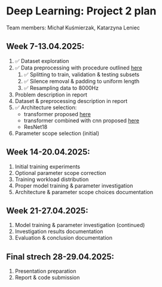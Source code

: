 # Deep Learning: Project 2 plan

Team members: Michał Kuśmierzak, Katarzyna Leniec

## Week 7-13.04.2025:

1. ✅ Dataset exploration
2. ✅ Data preprocessing with procedure outlined [here](https://www.kaggle.com/code/davids1992/speech-representation-and-data-exploration/notebook#1.4.-Silence-removal)
    1. ✅ Splitting to train, validation & testing subsets
    2. ✅ Silence removal & padding to uniform length
    3. ✅ Resampling data to 8000Hz
3. Problem description in report
4. Dataset & preprocessing description in report
5. ✅ Architecture selection:
    * transformer proposed [here](https://arxiv.org/abs/2104.01778)
    * transformer combined with cnn proposed [here](https://www.sciencedirect.com/science/article/pii/S0957417424009850#b2)
    * ResNet18
6. Parameter scope selection (initial)

## Week 14-20.04.2025:

1. Initial training experiments
2. Optional parameter scope correction
3. Training workload distribution
4. Proper model training & parameter investigation
5. Architecture & parameter scope choices documentation

## Week 21-27.04.2025:

1. Model training & parameter investigation (continued)
2. Investigation results documentation
3. Evaluation & conclusion documentation

## Final strech 28-29.04.2025:

1. Presentation preparation
2. Report & code submission
